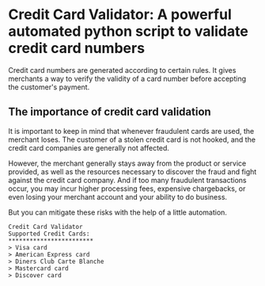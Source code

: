 
# Credit Card Validator: A powerful automated python script to validate credit card numbers 

Credit card numbers are generated according to certain rules. It gives merchants a way to verify the validity of a card number before accepting the customer's payment.

## The importance of credit card validation

It is important to keep in mind that whenever fraudulent cards are used, the merchant loses. The customer of a stolen credit card is not hooked, and the credit card companies are generally not affected.

However, the merchant generally stays away from the product or service provided, as well as the resources necessary to discover the fraud and fight against the credit card company. And if too many fraudulent transactions occur, you may incur higher processing fees, expensive chargebacks, or even losing your merchant account and your ability to do business.

But you can mitigate these risks with the help of a little automation.


```
Credit Card Validator
Supported Credit Cards:
************************
> Visa card
> American Express card
> Diners Club Carte Blanche
> Mastercard card
> Discover card
```
